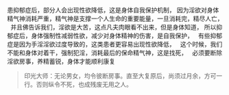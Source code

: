 患抑郁症后，部分人会出现性欲降低，这是身体自我保护机制，
因为淫欲对身体精气神消耗严重，精气神是支撑一个人生命的重要能量，一旦消耗完，精尽人亡，
&nbsp;
并且佛告诉我们，淫欲是大苦，这点凡夫肉眼看不出来，但是身体知道，
所以抑郁症后，身体强制性减弱性欲，减少对身体精神的伤害，是自我保护，
&nbsp;
有些抑郁症是因为手淫淫欲过度导致的，这类患者更容易出现性欲降低，
&nbsp;
这个时候，我们不能和身体对着干，强制犯淫，消耗最后的保命精气神，这是找死，
&nbsp;
必须要断除淫欲房事，养精蓄锐，身体才能顺利康复

> 印光大师：无论男女，均令彼断房事。直至大复原后，尚须过月余，方可一行。否则纵令不死，也成残废无用之人。
